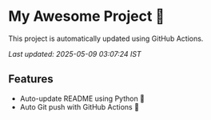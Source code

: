# My Awesome Project 🚀

This project is automatically updated using GitHub Actions.

_Last updated: 2025-05-09 03:07:24 IST_

## Features
- Auto-update README using Python 🐍
- Auto Git push with GitHub Actions 🤖
